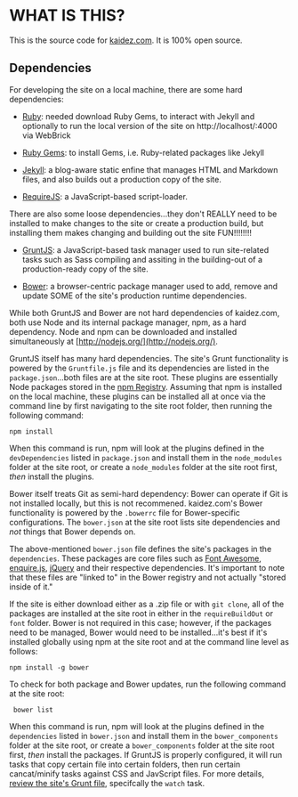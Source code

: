 # WHAT IS THIS?

This is the source code for [kaidez.com](http://kaidez/com). It is 100% open source.

## Dependencies

For developing the site on a local machine, there are some hard dependencies:

* [Ruby](https://www.ruby-lang.org/en/): needed download Ruby Gems, to interact with Jekyll and optionally to run the local version of the site on http://localhost/:4000 via WebBrick

* [Ruby Gems](http://rubygems.org/): to install Gems, i.e. Ruby-related packages like Jekyll

* [Jekyll](http://jekyllrb.com/): a blog-aware static enfine that manages HTML and Markdown files, and also builds out a production copy of the site.

* [RequireJS](http://requirejs.org/): a JavaScript-based script-loader.

There are also some loose dependencies...they don't REALLY need to be installed to make changes to the site or create a production build, but installing them makes changing and building out the site FUN!!!!!!!!

* [GruntJS](http://gruntjs.com/): a JavaScript-based task manager used to run site-related tasks such as Sass compiling and assiting in the building-out of a production-ready copy of the site.

* [Bower](http://bower.io/): a browser-centric package manager used to add, remove and update SOME of the site's production runtime dependencies.

While both GruntJS and Bower are not hard dependencies of kaidez.com, both use Node and its internal package manager, npm, as a hard dependency.  Node and npm can be downloaded and installed simultaneously at [http://nodejs.org/](http://nodejs.org/).

GruntJS itself has many hard dependencies.  The site's Grunt functionality is powered by the `Gruntfile.js` file and its dependencies are listed in the `package.json`...both files are at the site root. These plugins are essentially Node packages stored in the [npm Registry](https://npmjs.org/). Assuming that npm is installed on the local machine, these plugins can be installed all at once via the command line by first navigating to the site root folder, then running the following command:

    npm install

When this command is run, npm will look at the plugins defined in the `devDependencies` listed in `package.json` and install them in the `node_modules` folder at the site root, or create a `node_modules` folder at the site root first, *then* install the plugins.

Bower itself treats Git as semi-hard dependency: Bower can operate if Git is not installed locally, but this is not recommened. kaidez.com's Bower functionality is powered by the `.bowerrc` file for Bower-specific configurations.  The `bower.json` at the site root lists site dependencies and *not* things that Bower depends on.

The above-mentioned `bower.json` file defines the site's packages in the `dependencies`. These packages are core files such as [Font Awesome](http://fortawesome.github.io/Font-Awesome/icons/), [enquire.js](http://wicky.nillia.ms/enquire.js/), [jQuery](http://jquery.com/) and their respective dependencies. It's important to note that these files are "linked to" in the Bower registry and not actually "stored inside of it."

If the site is either download either as a .zip file or with `git clone`, all of the packages are installed at the site root in either in the `requireBuildOut` or `font` folder. Bower is not required in this case; however, if the packages need to be managed, Bower would need to be installed...it's best if it's installed globally using npm at the site root and at the command line level as follows:

    npm install -g bower

To check for both package and Bower updates, run the following command at the site root:

     bower list

When this command is run, npm will look at the plugins defined in the `dependencies` listed in `bower.json` and install them in the `bower_components` folder at the site root, or create a `bower_components` folder at the site root first, *then* install the packages. If GruntJS is properly configured, it will run tasks that copy certain file into certain folders, then run certain cancat/minify tasks against CSS and JavScript files.  For more details, [review the site's Grunt file](https://github.com/kaidez/kaidez.com/blob/master/Gruntfile.js), specifcally the `watch` task. 